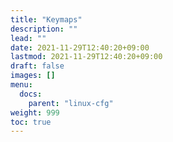 ```yaml
---
title: "Keymaps"
description: ""
lead: ""
date: 2021-11-29T12:40:20+09:00
lastmod: 2021-11-29T12:40:20+09:00
draft: false
images: []
menu: 
  docs:
    parent: "linux-cfg"
weight: 999
toc: true
---
```

